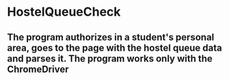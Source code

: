 # HostelQueueCheck
## The program authorizes in a student's personal area, goes to the page with the hostel queue data and parses it. The program works only with the ChromeDriver
